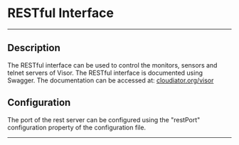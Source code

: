 # RESTful Interface
***
## Description
The RESTful interface can be used to control the monitors, sensors and telnet servers of Visor.
The RESTful interface is documented using Swagger. The documentation can be accessed at: [cloudiator.org/visor](cloudiator.org/visor)

## Configuration
The port of the rest server can be configured using the "restPort" configuration property of the configuration file.
***
